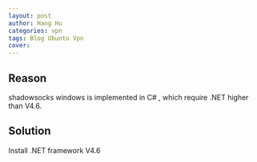 ```yaml
---
layout: post
author: Hang Hu
categories: vpn
tags: Blog Ubuntu Vpn 
cover: 
---
```


## Reason

shadowsocks windows is implemented in C# , which require .NET higher than V4.6.

## Solution

Install .NET framework V4.6

